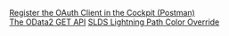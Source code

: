 [Register the OAuth Client in the Cockpit (Postman)](https://help.sap.com/docs/CP_FORMS_BY_ADOBE/6d3eac5a9e3144a7b43932a1078c7628/8c810a5b065348f280b981428e6d1087.html?locale=en-US)  
[The OData2 GET API](https://help.sap.com/docs/SAP_COMMERCE/50c996852b32456c96d3161a95544cdb/23fe5af8c26e473994ddf3e2d6f4b2f8.html?version=1808&locale=en-US)
[SLDS Lightning Path Color Override](https://salesforce.stackexchange.com/questions/252762/how-to-change-colour-of-path)  
